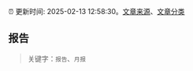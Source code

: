 :alarm_clock: 更新时间: 2025-02-13 12:58:30。[文章来源](/README.md)、[文章分类](/TAGS.md)

## 报告


> 关键字：`报告`、`月报`




